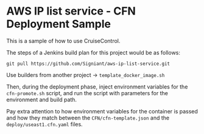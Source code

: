 # AWS IP list service - CFN Deployment Sample

This is a sample of how to use CruiseControl.

The steps of a Jenkins build plan for this project would be as follows:

`git pull https://github.com/Signiant/aws-ip-list-service.git`

Use builders from another project -> `template_docker_image.sh`

Then, during the deployment phase, inject environment variables for the `cfn-promote.sh` script, and run the script with parameters for the environment and build path.

Pay extra attention to how environment variables for the container is passed and how they match between the `CFN/cfn-template.json` and the `deploy/useast1.cfn.yaml` files.
